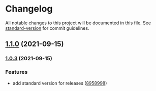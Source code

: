 # Changelog

All notable changes to this project will be documented in this file. See [standard-version](https://github.com/conventional-changelog/standard-version) for commit guidelines.

## [1.1.0](https://github.com/YassinEldeeb/memos-app/compare/v1.0.3...v1.1.0) (2021-09-15)

### [1.0.3](https://github.com/YassinEldeeb/memos-app/compare/v1.1.0...v1.0.3) (2021-09-15)


### Features

* add standard version for releases ([8958998](https://github.com/YassinEldeeb/memos-app/commit/895899862f4f2c15c2902a716887ce3671ff25cb))
